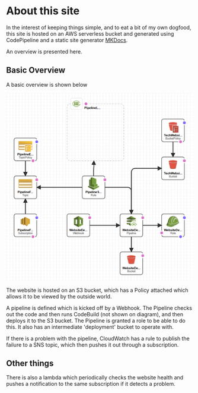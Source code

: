 # About this site

In the interest of keeping things simple, and to eat a bit of my own dogfood, this site is hosted on an AWS serverless bucket and generated using CodePipeline and a static site generator [MKDocs](https://www.mkdocs.org).

An overview is presented here.

## Basic Overview

A basic overview is shown below

![Basic design overview](StaticWebSiteDevOps_Basic.png "Overview")

The website is hosted on an S3 bucket, which has a Policy attached which allows it to be viewed by the outside world.

A pipeline is defined which is kicked off by a Webhook. The Pipeline checks out the code and then runs CodeBuild (not shown on diagram), and then deploys it to the S3 bucket. The Pipeline is granted a role to be able to do this. It also has an intermediate 'deployment' bucket to operate with.

If there is a problem with the pipeline, CloudWatch has a rule to publish the failure to a SNS topic, which then pushes it out through a subscription.

## Other things

There is also a lambda which periodically checks the website health and pushes a notification to the same subscription if it detects a problem.

